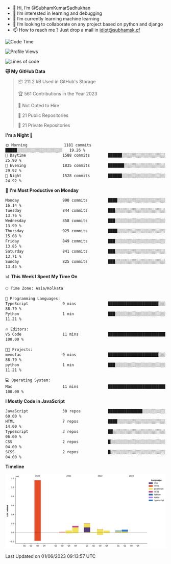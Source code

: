 - 👋 Hi, I’m @SubhamKumarSadhukhan
- 👀 I’m interested in learning and debugging
- 🌱 I’m currently learning machine learning
- 💞️ I’m looking to collaborate on any project based on python and django
- 📫 How to reach me ?
      Just drop a mail in idiot@subhamsk.cf

<!---
SubhamKumarSadhukhan/SubhamKumarSadhukhan is a ✨ special ✨ repository because its `README.md` (this file) appears on your GitHub profile.
You can click the Preview link to take a look at your changes.
--->


<!--START_SECTION:waka-->
![Code Time](http://img.shields.io/badge/Code%20Time-1%2C212%20hrs%2057%20mins-blue)

![Profile Views](http://img.shields.io/badge/Profile%20Views-24-blue)

![Lines of code](https://img.shields.io/badge/From%20Hello%20World%20I%27ve%20Written-1.8%20million%20lines%20of%20code-blue)

**🐱 My GitHub Data** 

> 📦 211.2 kB Used in GitHub's Storage 
 > 
> 🏆 561 Contributions in the Year 2023
 > 
> 🚫 Not Opted to Hire
 > 
> 📜 21 Public Repositories 
 > 
> 🔑 21 Private Repositories 
 > 
**I'm a Night 🦉** 

```text
🌞 Morning                1181 commits        █████░░░░░░░░░░░░░░░░░░░░   19.26 % 
🌆 Daytime                1588 commits        ██████░░░░░░░░░░░░░░░░░░░   25.90 % 
🌃 Evening                1835 commits        ███████░░░░░░░░░░░░░░░░░░   29.92 % 
🌙 Night                  1528 commits        ██████░░░░░░░░░░░░░░░░░░░   24.92 % 
```
📅 **I'm Most Productive on Monday** 

```text
Monday                   990 commits         ████░░░░░░░░░░░░░░░░░░░░░   16.14 % 
Tuesday                  844 commits         ███░░░░░░░░░░░░░░░░░░░░░░   13.76 % 
Wednesday                858 commits         ███░░░░░░░░░░░░░░░░░░░░░░   13.99 % 
Thursday                 925 commits         ████░░░░░░░░░░░░░░░░░░░░░   15.08 % 
Friday                   849 commits         ███░░░░░░░░░░░░░░░░░░░░░░   13.85 % 
Saturday                 841 commits         ███░░░░░░░░░░░░░░░░░░░░░░   13.71 % 
Sunday                   825 commits         ███░░░░░░░░░░░░░░░░░░░░░░   13.45 % 
```


📊 **This Week I Spent My Time On** 

```text
🕑︎ Time Zone: Asia/Kolkata

💬 Programming Languages: 
TypeScript               9 mins              ██████████████████████░░░   88.79 % 
Python                   1 min               ███░░░░░░░░░░░░░░░░░░░░░░   11.21 % 

🔥 Editors: 
VS Code                  11 mins             █████████████████████████   100.00 % 

🐱‍💻 Projects: 
memofac                  9 mins              ██████████████████████░░░   88.79 % 
python                   1 min               ███░░░░░░░░░░░░░░░░░░░░░░   11.21 % 

💻 Operating System: 
Mac                      11 mins             █████████████████████████   100.00 % 
```

**I Mostly Code in JavaScript** 

```text
JavaScript               30 repos            ███████████████░░░░░░░░░░   60.00 % 
HTML                     7 repos             ████░░░░░░░░░░░░░░░░░░░░░   14.00 % 
TypeScript               3 repos             ██░░░░░░░░░░░░░░░░░░░░░░░   06.00 % 
CSS                      2 repos             █░░░░░░░░░░░░░░░░░░░░░░░░   04.00 % 
SCSS                     2 repos             █░░░░░░░░░░░░░░░░░░░░░░░░   04.00 % 
```



**Timeline**

![Lines of Code chart](https://raw.githubusercontent.com/SubhamKumarSadhukhan/SubhamKumarSadhukhan/main/assets/bar_graph.png)


 Last Updated on 01/06/2023 09:13:57 UTC
<!--END_SECTION:waka-->
